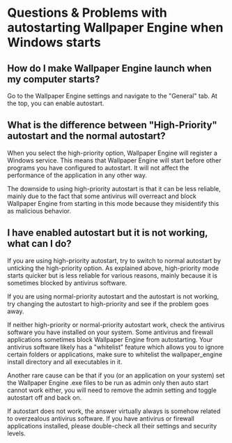 # Questions & Problems with autostarting Wallpaper Engine when Windows starts

## How do I make Wallpaper Engine launch when my computer starts?

Go to the Wallpaper Engine settings and navigate to the "General" tab. At the top, you can enable autostart.

## What is the difference between "High-Priority" autostart and the normal autostart?

When you select the high-priority option, Wallpaper Engine will register a Windows service. This means that Wallpaper Engine will start before other programs you have configured to autostart. It will not affect the performance of the application in any other way.

The downside to using high-priority autostart is that it can be less reliable, mainly due to the fact that some antivirus will overreact and block Wallpaper Engine from starting in this mode because they misidentify this as malicious behavior.

## I have enabled autostart but it is not working, what can I do?

If you are using high-priority autostart, try to switch to normal autostart by unticking the high-priority option. As explained above, high-priority mode starts quicker but is less reliable for various reasons, mainly because it is sometimes blocked by antivirus software.

If you are using normal-priority autostart and the autostart is not working, try changing the autostart to high-priority and see if the problem goes away.

If neither high-priority or normal-priority autostart work, check the antivirus software you have installed on your system. Some antivirus and firewall applications sometimes block Wallpaper Engine from autostarting. Your antivirus software likely has a "whitelist" feature which allows you to ignore certain folders or applications, make sure to whitelist the wallpaper_engine install directory and all executables in it.

Another rare cause can be that if you (or an application on your system) set the Wallpaper Engine .exe files to be run as admin only then auto start cannot work either, you will need to remove the admin setting and toggle autostart off and back on.

If autostart does not work, the answer virtually always is somehow related to overzealous antivirus software. If you have antivirus or firewall applications installed, please double-check all their settings and security levels. 